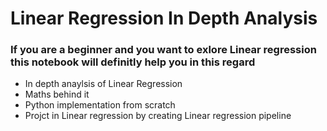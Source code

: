 # Linear Regression In Depth Analysis 
### If you are a beginner and you want to exlore Linear regression this notebook will definitly help you in this regard
- In depth anaylsis of Linear Regression
- Maths behind it 
- Python implementation from scratch
- Projct in Linear regression by creating Linear regression pipeline
